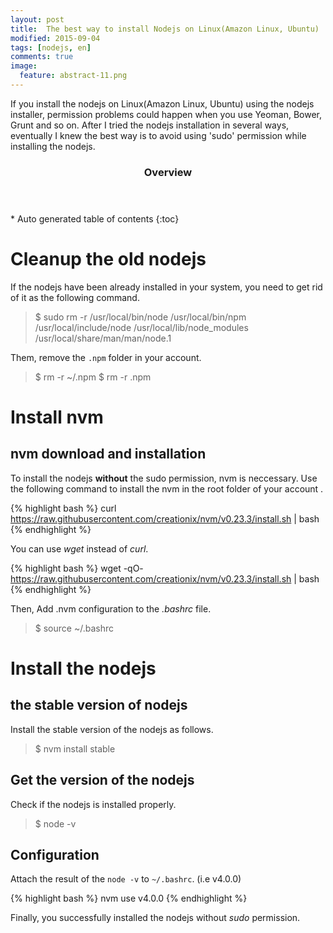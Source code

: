 ```yaml
---
layout: post
title:  The best way to install Nodejs on Linux(Amazon Linux, Ubuntu)
modified: 2015-09-04
tags: [nodejs, en]
comments: true
image:
  feature: abstract-11.png
---
```


If you install the nodejs on Linux(Amazon Linux, Ubuntu) using the nodejs installer, permission problems could happen when you use Yeoman, Bower, Grunt and so on.
After I tried the nodejs installation in several ways, eventually I knew the best way is to avoid using 'sudo' permission while installing the nodejs.

<section id="table-of-contents" class="toc">
  <header>
    <h3>Overview</h3>
  </header>
<div id="drawer" markdown="1">
*  Auto generated table of contents
{:toc}
</div>
</section><!-- /#table-of-contents -->


# Cleanup the old nodejs

If the nodejs have been already installed in your system, you need to get rid of it as the following command.

> $ sudo rm -r /usr/local/bin/node /usr/local/bin/npm /usr/local/include/node /usr/local/lib/node_modules /usr/local/share/man/man/node.1

Them, remove the `.npm` folder in your account. 

> $ rm -r ~/.npm
> $ rm -r .npm

# Install nvm

## nvm download and installation 

To install the nodejs **without** the sudo permission, nvm is neccessary. Use the following command to install the nvm in the root folder of your account .

{% highlight bash %}
curl https://raw.githubusercontent.com/creationix/nvm/v0.23.3/install.sh | bash
{% endhighlight %}

You can use *wget* instead of *curl*.  

{% highlight bash %}
wget -qO- https://raw.githubusercontent.com/creationix/nvm/v0.23.3/install.sh | bash
{% endhighlight %}

Then, Add .nvm configuration to the *.bashrc* file. 

> $ source ~/.bashrc


# Install the nodejs 

## the stable version of nodejs 

Install the stable version of the nodejs as follows.

> $ nvm install stable

## Get the version of the nodejs 

Check if the nodejs is installed properly.

> $ node -v 

## Configuration 

Attach the result of the `node -v` to `~/.bashrc`. (i.e v4.0.0)

{% highlight bash %}
nvm use v4.0.0 
{% endhighlight %}

Finally, you successfully installed the nodejs without *sudo* permission.
